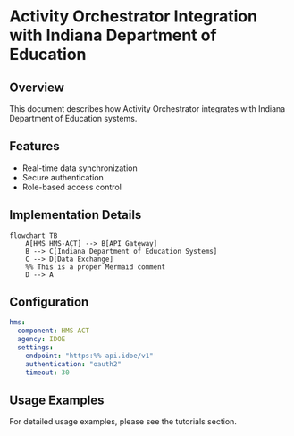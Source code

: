 # Activity Orchestrator Integration with Indiana Department of Education

## Overview
This document describes how Activity Orchestrator integrates with Indiana Department of Education systems.

## Features
- Real-time data synchronization
- Secure authentication
- Role-based access control

## Implementation Details
```mermaid
flowchart TB
    A[HMS HMS-ACT] --> B[API Gateway]
    B --> C[Indiana Department of Education Systems]
    C --> D[Data Exchange]
    %% This is a proper Mermaid comment
    D --> A
```

## Configuration
```yaml
hms:
  component: HMS-ACT
  agency: IDOE
  settings:
    endpoint: "https:%% api.idoe/v1"
    authentication: "oauth2"
    timeout: 30
```

## Usage Examples
For detailed usage examples, please see the tutorials section.
